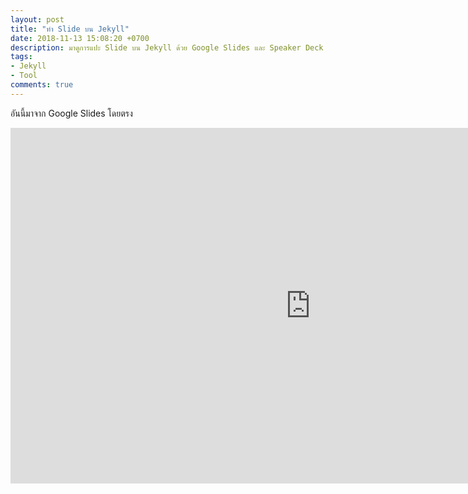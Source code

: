```yaml
---
layout: post
title: "ทำ Slide บน Jekyll"
date: 2018-11-13 15:08:20 +0700
description: มาดูการแปะ Slide บน Jekyll ด้วย Google Slides และ Speaker Deck
tags:
- Jekyll
- Tool
comments: true
---
```

อันนี้มาจาก Google Slides โดยตรง

<div style="position:relative;width:100%;height:0;padding-bottom:56.25%;">
<iframe src="https://docs.google.com/presentation/d/e/2PACX-1vQsaK6p2sI3jbV1LkC0AX190U7jmTK8muY4cs8fiBONsJKlj_IGHT2-Jhtlk06jwpBo02VoR517g1z8/embed?start=false&loop=false&delayms=3000" frameborder="0" width="960" height="569" allowfullscreen="true" mozallowfullscreen="true" webkitallowfullscreen="true"></iframe>
</div>

ส่วนอันนี้มาจาก Speaker Dock

<script async class="speakerdeck-embed" data-id="27cb35e9f1d844dab0230dc3fc78cdd9" data-ratio="1.77777777777778" src="//speakerdeck.com/assets/embed.js"></script><br />
